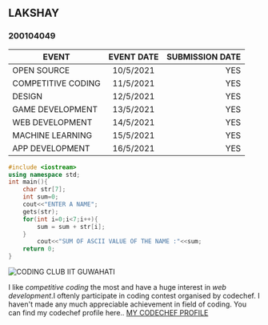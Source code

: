 ## LAKSHAY
### 200104049
| EVENT              | EVENT DATE      | SUBMISSION DATE |
| ------------------ |:---------------:| ---------------:|
| OPEN SOURCE        | 10/5/2021       | YES             |
| COMPETITIVE CODING | 11/5/2021       | YES             |
| DESIGN             | 12/5/2021       | YES             |
| GAME DEVELOPMENT   | 13/5/2021       | YES             |
| WEB DEVELOPMENT    | 14/5/2021       | YES             |
| MACHINE LEARNING   | 15/5/2021       | YES             |
| APP DEVELOPMENT    | 16/5/2021       | YES             |

```C++
#include <iostream>
using namespace std;
int main(){
    char str[7];
    int sum=0;
    cout<<"ENTER A NAME";
    gets(str);
    for(int i=0;i<7;i++){
        sum = sum + str[i];
    }
        cout<<"SUM OF ASCII VALUE OF THE NAME :"<<sum;
    return 0;
}

```
![CODING CLUB IIT GUWAHATI](https://github.com/codingiitg/open_source_submission/blob/main/coding-club%20logo.png?raw=true)


I like _competitive coding_ the most and have a huge interest in _web development_.I oftenly participate in coding contest organised by codechef.
I haven't made any much appreciable achievement in field of coding.
You can find my codechef profile here.. [MY CODECHEF PROFILE](https://www.codechef.com/users/tesla_24) 
